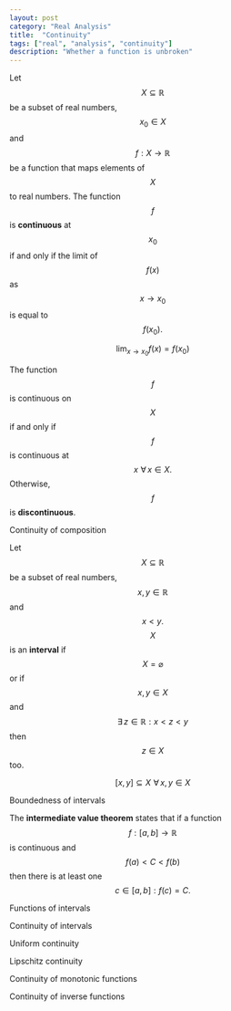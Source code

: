 ```yaml
---
layout: post
category: "Real Analysis"
title:  "Continuity"
tags: ["real", "analysis", "continuity"]
description: "Whether a function is unbroken"
---
```


Let $$X \subseteq \mathbb{R}$$ be a subset of real numbers, $$x_0 \in X$$ and $$f: X \rightarrow \mathbb{R}$$ be a function that maps elements of $$X$$ to real numbers. The function $$f$$ is **continuous** at $$x_0$$ if and only if the limit of $$f(x)$$ as $$x \rightarrow x_0$$ is equal to $$f(x_0).$$

$$ \lim_{x \rightarrow x_0} f(x) = f(x_0) $$

The function $$f$$ is continuous on $$X$$ if and only if $$f$$ is continuous at $$x \, \, \forall \, x \in X.$$ Otherwise, $$f$$ is **discontinuous**.

Continuity of composition

Let $$X \subseteq \mathbb{R}$$ be a subset of real numbers, $$x,y \in \mathbb{R}$$ and $$x<y.$$ $$X$$ is an **interval** if $$X=\varnothing$$ or if $$x,y \in X$$ and $$\exists \, z \in \mathbb{R} : x<z<y$$ then $$z\in X$$ too.

$$[x,y]\subseteq X \,\, \forall \, x,y \in X$$

Boundedness of intervals

The **intermediate value theorem** states that if a function $$f:[a,b]\rightarrow\mathbb{R}$$ is continuous and $$f(a)<C<f(b)$$ then there is at least one $$c\in[a,b] : f(c)=C.$$

Functions of intervals

Continuity of intervals

Uniform continuity

Lipschitz continuity

Continuity of monotonic functions

Continuity of inverse functions
